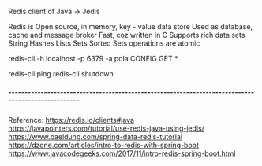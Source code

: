 Redis client of Java -> Jedis

Redis is 
Open source, in memory, key - value data store 
Used as database, cache and message broker
Fast, coz written in C
Supports rich data sets
    String
    Hashes
    Lists
    Sets
    Sorted Sets
operations are atomic

redis-cli -h localhost -p 6379 -a pola
CONFIG GET *

redis-cli ping
redis-cli shutdown

##### -------------------------------------------------------------------------------------------------- #####

Reference:
https://redis.io/clients#java
https://javapointers.com/tutorial/use-redis-java-using-jedis/
https://www.baeldung.com/spring-data-redis-tutorial
https://dzone.com/articles/intro-to-redis-with-spring-boot
https://www.javacodegeeks.com/2017/11/intro-redis-spring-boot.html

